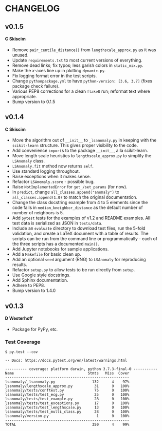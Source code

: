 # CHANGELOG
## v0.1.5
#### C Skiscim
- Remove `pair_centile_distance()` from `lengthscale_approx.py` as it was unused.
- Update `requirements.txt` to most current versions of everything.
- Remove dead links; fix typos; less garish colors in `static_mix.py`.
- Make the _x_-axes line up in plotting `dynamic.py`.
- Fix logging format error in the test scripts.
- Change `pythonpackage.yml` to have `python-version: [3.6, 3.7]` (fixes package check failure).
- Various PEP8 corrections for a clean `flake8` run; reformat text where appropriate.
- Bump version to 0.1.5
## v0.1.4
#### C Skiscim
- Move the algorithm out of `__init__` to  `_lsanomaly.py` in keeping with the
`scikit-learn` structure. This gives proper visibility to the code.
- Add convenience `import`s to the package `__init__`, a la scikit-learn.
- Move length scale heuristics to `lengthscale_approx.py` to simplify the 
`LSAnomaly` class.
- `LSAnomaly.fit` method now returns `self`.
- Use standard logging throughout.
- Raise exceptions when it makes sense.
- Refactor `LSAnomaly.score` - possible bug.
- Raise `NotImplementedError` for `get_/set_params` (for now).
- In `predict`, change `all_classes.append("anomaly")` to `all_classes.append(1.0)` to
match the original documentation.
- Change the class docstring example from 4 to 5 elements since the code fails in
`median_kneighbor_distance` as the default number of number of neighbors is 5.
- Add `pytest` tests for the examples of v1.2 and README examples. All test data
is serialized as JSON in `tests/data`.
- Include an `evaluate` directory to download test files, run the 5-fold validation,
and create a LaTeX document with a table of results. The scripts can be run from
the command line or programmatically - each of the three scripts has a documented
`main()`.
- Add Jupyter notebooks for sample applications.
- Add a `Makefile` for basic clean up.
- Add an optional `seed` argument (RNG) to `LSAnomaly` for reproducing results.
- Refactor `setup.py` to allow tests to be run directly from `setup`.  
- Use Google style docstrings.
- Add Sphinx documentation.
- Adhere to PEP8.
- Bump version to 1.4.0

## v0.1.3
#### D Westerhoff
- Package for PyPy, etc.

### Test Coverage
```
$ py.test --cov

-- Docs: https://docs.pytest.org/en/latest/warnings.html

---------- coverage: platform darwin, python 3.7.3-final-0 -----------
Name                                  Stmts   Miss  Cover
---------------------------------------------------------
lsanomaly/_lsanomaly.py                 132      4    97%
lsanomaly/lengthscale_approx.py          31      0   100%
lsanomaly/tests/conftest.py              75      0   100%
lsanomaly/tests/test_ecg.py              25      0   100%
lsanomaly/tests/test_example.py          28      0   100%
lsanomaly/tests/test_exceptions.py       17      0   100%
lsanomaly/tests/test_lengthscale.py      13      0   100%
lsanomaly/tests/test_multi_class.py      28      0   100%
lsanomaly/version.py                      1      0   100%
---------------------------------------------------------
TOTAL                                   350      4    99%

```
